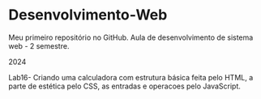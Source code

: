 # Desenvolvimento-Web
Meu primeiro repositório no GitHub. Aula de desenvolvimento de sistema web - 2 semestre.

2024

Lab16- Criando uma calculadora com estrutura básica feita pelo HTML, a parte de estética pelo CSS, as entradas e operacoes pelo JavaScript.